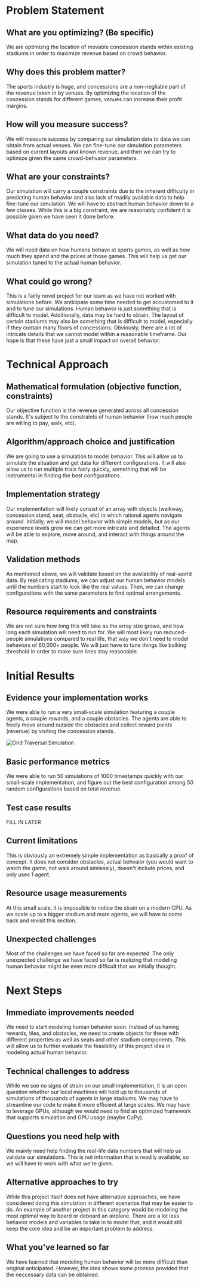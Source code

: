 # Problem Statement

## What are you optimizing? (Be specific)
We are optimizng the location of movable concession stands within existing stadiums in order to maximize revenue based on crowd behavior.

## Why does this problem matter?
The sports industry is huge, and concessions are a non-negliable part of the revenue taken in by venues. By optimizing the location of the concession stands for different games, venues can increase their profit margins.

## How will you measure success?
We will measure success by comparing our simulation data to data we can obtain from actual venues. We can fine-tune our simulation parameters based on current layouts and known revenue, and then we can try to optimize given the same crowd-behvaior parameters.

## What are your constraints?
Our simulation will carry a couple constraints due to the inherent difficulty in predicting human behavior and also lack of readily available data to help fine-tune our simulation. We will have to abstract human behavior down to a few classes. While this is a big constraint, we are reasonably confident it is possible given we have seen it done before.

## What data do you need?
We will need data on how humans behave at sports games, as well as how much they spend and the prices at those games. This will help us get our simulation tuned to the actual human behavior.

## What could go wrong?
This is a fairly novel project for our team as we have not worked with simulations before. We anticipate some time needed to get accustomed to it and to tune our simulations. Human behavior is just something that is difficult to model. Additionally, data may be hard to obtain. The layout of certain stadiums may also be something that is difficult to model, especially if they contain many floors of concessions. Obviously, there are a lot of intricate details that we cannot model within a reasonable timeframe. Our hope is that these have just a small impact on overall behavior.


# Technical Approach

## Mathematical formulation (objective function, constraints)
Our objective function is the revenue generated across all concession stands. It's subject to the constraints of human behavior (how much people are willing to pay, walk, etc).

## Algorithm/approach choice and justification
We are going to use a simulation to model behavior. This will allow us to simulate the situation and get data for different configurations. It will also allow us to run multiple trials fairly quickly, something that will be instrumental in finding the best configurations.

## Implementation strategy
Our implementation will likely consist of an array with objects (walkway, concession stand, seat, obstacle, etc) in which rational agents navigate around. Initially, we will model behavior with simple models, but as our experience levels grow we can get more intricate and detailed. The agents will be able to explore, move around, and interact with things around the map.

## Validation methods
As mentioned above, we will validate based on the availability of real-world data. By replicating stadiums, we can adjust our human behavior models until the numbers start to look like the real values. Then, we can change configurations with the same parameters to find optimal arrangements.


## Resource requirements and constraints
We are not sure how long this will take as the array size grows, and how long each simulation will need to run for. We will most likely run reduced-people simulations compared to real life, that way we don't need to model behaviors of 60,000+ people. We will just have to tune things like balking threshold in order to make sure lines stay reasonable.


# Initial Results

## Evidence your implementation works
We were able to run a very small-scale simulation featuring a couple agents, a couple rewards, and a couple obstacles. The agents are able to freely move around outside the obstacles and collect reward points (revenue) by visiting the concession stands.

![Grid Traversal Simulation](simulation.gif)


## Basic performance metrics
We were able to run 50 simulations of 1000 timestamps quickly with our small-scale implementation, and figure out the best configuration among 50 random configurations based on total revenue.

## Test case results
FILL IN LATER

## Current limitations
This is obviously an extremely simple implementation as basically a proof of concept. It does not consider obstacles, actual behvaior (you would want to watch the game, not walk around aimlessly), doesn't include prices, and only uses 1 agent.

## Resource usage measurements
At this small scale, it is impossible to notice the strain on a modern CPU. As we scale up to a bigger stadium and more agents, we will have to come back and revisit this section.

## Unexpected challenges
Most of the challenges we have faced so far are expected. The only unexpected challenge we have faced so far is realizing that modeling human behavior might be even more difficult that we initially thought.

# Next Steps

## Immediate improvements needed
We need to start modeling human behavior soon. Instead of us having rewards, tiles, and obstacles, we need to create objects for these with different properties as well as seats and other stadium components. This will allow us to further evaluate the feasibility of this project idea in modeling actual human behavior.

## Technical challenges to address
While we see no signs of strain on our small implementation, it is an open question whether our local machines will hold up to thousands of simulations of thousands of agents in large stadiums. We may have to streamline our code to make it more efficient at large scales. We may have to leverage GPUs, although we would need to find an optimized framework that supports simulation and GPU usage (maybe CuPy).

## Questions you need help with
We mainly need help finding the real-life data numbers that will help us validate our simulations. This is not information that is readily available, so we will have to work with what we're given.

## Alternative approaches to try
While this project itself does not have alternative approaches, we have considered doing this simulation in different scenarios that may be easier to do. An example of another project in this category would be modeling the most optimal way to board or deboard an airplane. There are a lot less behavior models and variables to take in to model that, and it would still keep the core idea and be an important problem to address.

## What you've learned so far
We have learned that modeling human behavior will be more difficult than original anticipated. However, the idea shows some promise provided that the neccessary data can be obtained.
